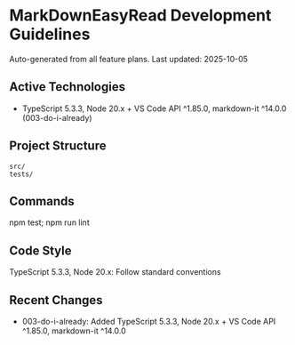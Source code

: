 # MarkDownEasyRead Development Guidelines

Auto-generated from all feature plans. Last updated: 2025-10-05

## Active Technologies
- TypeScript 5.3.3, Node 20.x + VS Code API ^1.85.0, markdown-it ^14.0.0 (003-do-i-already)

## Project Structure
```
src/
tests/
```

## Commands
npm test; npm run lint

## Code Style
TypeScript 5.3.3, Node 20.x: Follow standard conventions

## Recent Changes
- 003-do-i-already: Added TypeScript 5.3.3, Node 20.x + VS Code API ^1.85.0, markdown-it ^14.0.0

<!-- MANUAL ADDITIONS START -->
<!-- MANUAL ADDITIONS END -->